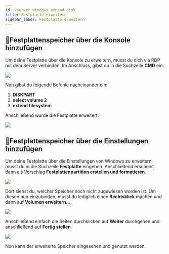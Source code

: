 ```yaml
---
id: vserver_windows_expand_disk
title: Festplatte erweitern
sidebar_label: Festplatte erweitern
---
```


## 💾Festplattenspeicher über die Konsole hinzufügen

Um deine Festplatte über die Konsole zu erweitern, musst du dich via RDP mit dem Server verbinden. Im Anschluss, gibst du in die Suchzeile **CMD** ein.

![](https://screensaver01.zap-hosting.com/index.php/s/zE5WPYq9m64zjpR/preview)

Nun gibst du folgende Befehle nacheinander ein: 
1. **DISKPART**
2. **select volume 2**
3. **extend filesystem**

Anschließend wurde die Festplatte erweitert.

![](https://screensaver01.zap-hosting.com/index.php/s/AtkP7cy6NYEwRwk/preview)

## 💾Festplattenspeicher über die Einstellungen hinzufügen

Um deine Festplatte über die Einstellungen von Windows zu erweitern, musst du in die Suchzeile **Festplatte** eingeben. Anschließend erscheint dann als Vorschlag **Festplattenpartition erstellen und formatieren**.

![](https://screensaver01.zap-hosting.com/index.php/s/2GKxkW42GzMKzbj/preview)

Dort siehst du, welcher Speicher noch nicht zugewiesen worden ist. Um diesen nun einzubinden, musst du lediglich einen **Rechtsklick** machen und dann auf **Volumen erweitern...**.

![](https://screensaver01.zap-hosting.com/index.php/s/BFXQAbtc2oAeSdr/preview)

Anschließend einfach die Seiten durchklicken auf **Weiter** durchgehen und anschließend auf **Fertig stellen**.

![](https://screensaver01.zap-hosting.com/index.php/s/kGq2Sy83YPXZ6qn/preview)

Nun kann der erweiterte Speicher eingesehen und genutzt werden.
